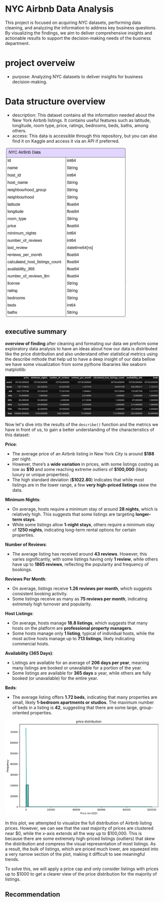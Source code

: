 # NYC Airbnb Data Analysis 
This project is focused on acquiring NYC datasets, performing data cleaning, and analyzing the information to address key business questions. By visualizing the findings, we aim to deliver comprehensive insights and actionable results to support the decision-making needs of the business department. 

# project overveiw
- purpose: Analyzing NYC datasets to deliver insights for business decision-making.

# Data structure overview
- description: This dataset contains all the information needed about the New York Airbnb listings.
It contains useful features such as latitude, longitude, room type, price, ratings, bedrooms, beds, baths, among others.
- access: This data is accessible through this repository, but you can also find it on Kaggle and access it via an API if preferred.

![image](./png_file/datasets.png)

## executive summary
**overview of finding**
after cleaning and formating our data we preform some exploratory data analysis to have an ideas about 
how our data is distributed like the price distribution and also understand other statistical metrics using the describe mthode
that help ud to have a deep insight of our data 
bellow we have some visualization from some pythone libararies like seaborn matplotlib:

![image](./png_file/describe.png) 


Now let's dive into the results of the `describe()` function and the metrics we have in front of us, to gain a better understanding of the characteristics of this dataset:

 **Price**:
- The average price of an Airbnb listing in New York City is around **\$188** per night.
- However, there’s a **wide variation** in prices, with some listings costing as low as **\$10** and some reaching extreme outliers of **\$100,000** (likely luxury or unique properties).
- The high standard deviation (**\$1022.80**) indicates that while most listings are in the lower range, a few **very high-priced listings** skew the data.

**Minimum Nights**:
- On average, hosts require a minimum stay of around **28 nights**, which is relatively high. This suggests that some listings are targeting **longer-term stays**.
- While some listings allow **1-night stays**, others require a minimum stay of **1250 nights**, indicating long-term rental options for certain properties.

**Number of Reviews**:
- The average listing has received around **43 reviews**. However, this varies significantly, with some listings having only **1 review**, while others have up to **1865 reviews**, reflecting the popularity and frequency of bookings.


 **Reviews Per Month**:
- On average, listings receive **1.26 reviews per month**, which suggests consistent booking activity.
- Some listings receive as many as **75 reviews per month**, indicating extremely high turnover and popularity.


**Host Listings**:
- On average, hosts manage **18.8 listings**, which suggests that many hosts on the platform are **professional property managers**.
- Some hosts manage only **1 listing**, typical of individual hosts, while the most active hosts manage up to **713 listings**, likely indicating commercial hosts.

**Availability (365 Days)**:
- Listings are available for an average of **206 days per year**, meaning many listings are booked or unavailable for a portion of the year.
- Some listings are available for **365 days** a year, while others are fully booked (or unavailable) for the entire year.

**Beds**:
- The average listing offers **1.72 beds**, indicating that many properties are small, likely **1-bedroom apartments or studios**. The maximum number of beds in a listing is **42**, suggesting that there are some large, group-oriented properties.

![image](./png_file/price_distribution.png)

In this plot, we attempted to visualize the full distribution of Airbnb listing prices. However, we can see that the vast majority of prices are clustered near $0, while the x-axis extends all the way up to \$100,000. This is because there are some extremely high-priced listings (outliers) that skew the distribution and compress the visual representation of most listings. As a result, the bulk of listings, which are priced much lower, are squeezed into a very narrow section of the plot, making it difficult to see meaningful trends.

To solve this, we will apply a price cap and only consider listings with prices up to \$1000 to get a clearer view of the price distribution for the majority of listings.



##  Recommendation


